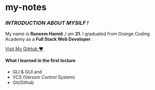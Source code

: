 # my-notes

### _INTRODUCTION ABOUT MYSILF !_
My name is **Raneem Hamid** ,I am **21**.
I graduated from Orange Coding Academy as a **Full Stack Web Developer** . 

[Visit My GitHub &#10084;](https://github.com/Raneem-Hamid).

#### What I learned in the first lecture 
* GLI & GUI and 
* VCS (Version Control System)
* Git/Github